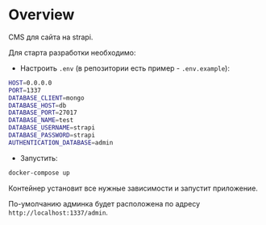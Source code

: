 # Overview

CMS для сайта на strapi.

Для старта разработки необходимо:

- Настроить `.env` (в репозитории есть пример - `.env.example`):

```bash
HOST=0.0.0.0
PORT=1337
DATABASE_CLIENT=mongo
DATABASE_HOST=db
DATABASE_PORT=27017
DATABASE_NAME=test
DATABASE_USERNAME=strapi
DATABASE_PASSWORD=strapi
AUTHENTICATION_DATABASE=admin
```

- Запустить:

```bash
docker-compose up
```

Контейнер установит все нужные зависимости и запустит приложение.

По-умолчанию админка будет расположена по адресу `http://localhost:1337/admin`.
